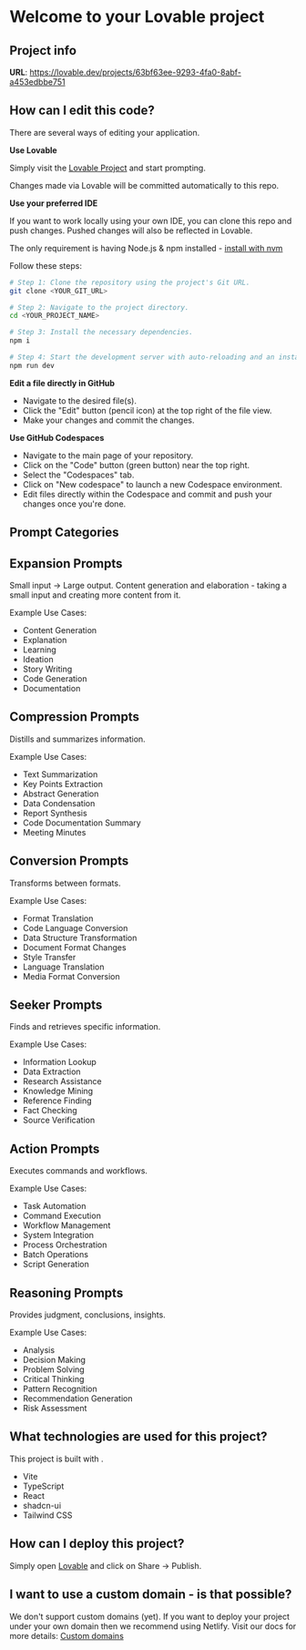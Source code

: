 # Welcome to your Lovable project

## Project info

**URL**: https://lovable.dev/projects/63bf63ee-9293-4fa0-8abf-a453edbbe751

## How can I edit this code?

There are several ways of editing your application.

**Use Lovable**

Simply visit the [Lovable Project](https://lovable.dev/projects/63bf63ee-9293-4fa0-8abf-a453edbbe751) and start prompting.

Changes made via Lovable will be committed automatically to this repo.

**Use your preferred IDE**

If you want to work locally using your own IDE, you can clone this repo and push changes. Pushed changes will also be reflected in Lovable.

The only requirement is having Node.js & npm installed - [install with nvm](https://github.com/nvm-sh/nvm#installing-and-updating)

Follow these steps:

```sh
# Step 1: Clone the repository using the project's Git URL.
git clone <YOUR_GIT_URL>

# Step 2: Navigate to the project directory.
cd <YOUR_PROJECT_NAME>

# Step 3: Install the necessary dependencies.
npm i

# Step 4: Start the development server with auto-reloading and an instant preview.
npm run dev
```

**Edit a file directly in GitHub**

- Navigate to the desired file(s).
- Click the "Edit" button (pencil icon) at the top right of the file view.
- Make your changes and commit the changes.

**Use GitHub Codespaces**

- Navigate to the main page of your repository.
- Click on the "Code" button (green button) near the top right.
- Select the "Codespaces" tab.
- Click on "New codespace" to launch a new Codespace environment.
- Edit files directly within the Codespace and commit and push your changes once you're done.

## Prompt Categories

## Expansion Prompts
Small input -> Large output.
Content generation and elaboration - taking a small input and creating more content from it.

Example Use Cases:
- Content Generation
- Explanation
- Learning
- Ideation
- Story Writing
- Code Generation
- Documentation

## Compression Prompts
Distills and summarizes information.

Example Use Cases:
- Text Summarization
- Key Points Extraction
- Abstract Generation
- Data Condensation
- Report Synthesis
- Code Documentation Summary
- Meeting Minutes

## Conversion Prompts
Transforms between formats.

Example Use Cases:
- Format Translation
- Code Language Conversion
- Data Structure Transformation
- Document Format Changes
- Style Transfer
- Language Translation
- Media Format Conversion

## Seeker Prompts
Finds and retrieves specific information.

Example Use Cases:
- Information Lookup
- Data Extraction
- Research Assistance
- Knowledge Mining
- Reference Finding
- Fact Checking
- Source Verification

## Action Prompts
Executes commands and workflows.

Example Use Cases:
- Task Automation
- Command Execution
- Workflow Management
- System Integration
- Process Orchestration
- Batch Operations
- Script Generation

## Reasoning Prompts
Provides judgment, conclusions, insights.

Example Use Cases:
- Analysis
- Decision Making
- Problem Solving
- Critical Thinking
- Pattern Recognition
- Recommendation Generation
- Risk Assessment

## What technologies are used for this project?

This project is built with .

- Vite
- TypeScript
- React
- shadcn-ui
- Tailwind CSS

## How can I deploy this project?

Simply open [Lovable](https://lovable.dev/projects/63bf63ee-9293-4fa0-8abf-a453edbbe751) and click on Share -> Publish.

## I want to use a custom domain - is that possible?

We don't support custom domains (yet). If you want to deploy your project under your own domain then we recommend using Netlify. Visit our docs for more details: [Custom domains](https://docs.lovable.dev/tips-tricks/custom-domain/)
